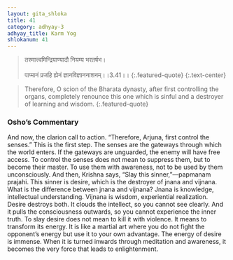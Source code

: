 ```yaml
---
layout: gita_shloka
title: 41
category: adhyay-3
adhyay_title: Karm Yog
shlokanum: 41
---
```


> तस्मात्त्वमिन्द्रियाण्यादौ नियम्य भरतर्षभ।<br><br>पाप्मानं प्रजहि ह्येनं ज्ञानविज्ञाननाशनम्।।3.41।।
{:.featured-quote}
{:.text-center}

> Therefore, O scion of the Bharata dynasty, after first controlling the organs, completely renounce this one which is sinful and a destroyer of learning and wisdom.
{:.featured-quote}

### Osho’s Commentary
And now, the clarion call to action. “Therefore, Arjuna, first control the senses.”
This is the first step. The senses are the gateways through which the world enters. If the gateways are unguarded, the enemy will have free access. To control the senses does not mean to suppress them, but to become their master. To use them with awareness, not to be used by them unconsciously.
And then, Krishna says, “Slay this sinner,”—papmanam prajahi. This sinner is desire, which is the destroyer of jnana and vijnana.
What is the difference between jnana and vijnana? Jnana is knowledge, intellectual understanding. Vijnana is wisdom, experiential realization. Desire destroys both. It clouds the intellect, so you cannot see clearly. And it pulls the consciousness outwards, so you cannot experience the inner truth.
To slay desire does not mean to kill it with violence. It means to transform its energy. It is like a martial art where you do not fight the opponent’s energy but use it to your own advantage. The energy of desire is immense. When it is turned inwards through meditation and awareness, it becomes the very force that leads to enlightenment.
